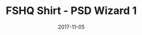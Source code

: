 ---
setID: 14
path: /product/fshq-shirt-psdwizard1
date: 2017-11-05
title: FSHQ Shirt - PSD Wizard 1
description: Your t-shirt is your second skin. It’s the version of you that you show to the world. Wear one that flows with your movements and is built to last.
price: '400.00'
image1024: https://psdwizard.github.io/gatsby-paymongo-demo-store/assets/FSHQShirt-PSDWizard1-1024.png
image150: https://psdwizard.github.io/gatsby-paymongo-demo-store/assets/FSHQShirt-PSDWizard1-150.png
image300: https://psdwizard.github.io/gatsby-paymongo-demo-store/assets/FSHQShirt-PSDWizard1-300.png
altText: product image
weight: '200 g'
dimensions: ''
materials: ''
OtherInfo: Lorem ipsum dolor sit amet, consectetur adipiscing elit. Curabitur 
---